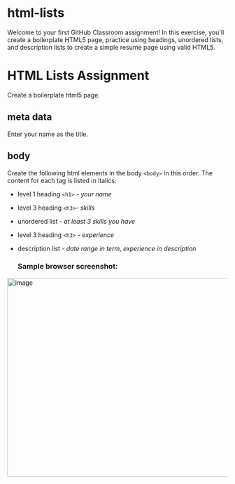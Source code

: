 # html-lists
Welcome to your first GitHub Classroom assignment! In this exercise, you'll create a boilerplate HTML5 page, practice using headings, unordered lists, and description lists to create a simple resume page using valid HTML5.

# HTML Lists Assignment
Create a boilerplate html5 page.

## meta data
Enter your name as the title.
## body 
Create the following html elements in the body `<body>` in this order.  The content for each tag is listed in italics:
- level 1 heading `<h1>` - *your name*
- level 3 heading `<h3>`- *skills*
- unordered list - *at least 3 skills you have*
- level 3 heading `<h3>` - *experience*
- description list - *date range in term*, *experience in description*

  ### Sample browser screenshot:
<img width="686" height="453" alt="image" src="https://github.com/user-attachments/assets/fd3cbdb7-cfe9-4e87-8a6b-d26157a3d4b8" />
